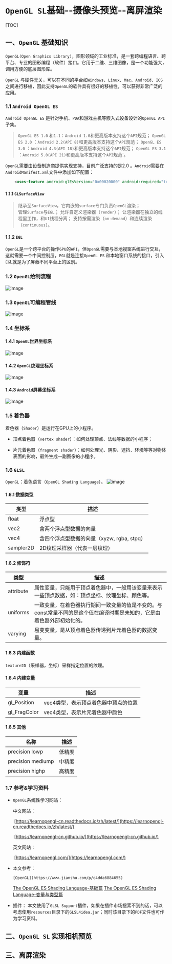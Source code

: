 # `OpenGL SL`基础--摄像头预览--离屏渲染

[TOC]

## 一、`OpenGL` 基础知识

`OpenGL(Open Graphics Library)`，图形领域的工业标准，是一套跨编程语言、跨平台、专业的图形编程（软件）接口。它用于二维、三维图像，是一个功能强大，调用方便的底层图形库。	

`OpenGL` 与硬件无关，可以在不同的平台如`Windows`、`Linux`、`Mac`、`Android`、`IOS`之间进行移植，因此支持`OpenGL`的软件具有很好的移植性，可以获得非常广泛的应用。

### 1.1 `Android OpenGL ES`

`Android OpenGL ES` 是针对手机、`PDA`和游戏主机等嵌入式设备设计的`OpenGL API`子集。 

> `OpenGL ES 1.0` 和`1.1`：`Android 1.0`和更高版本支持这个`API`规范；
> `OpenGL ES 2.0` ：`Android 2.2(API 8)`和更高版本支持这个`API`规范；
> `OpenGL ES 3.0` ：`Android 4.3(API 18)`和更高版本支持这个`API`规范；
> `OpenGL ES 3.1` ：`Android 5.0(API 21)`和更高版本支持这个`API`规范`。

`OpenGL`需要由设备制造商提供实现支持，目前广泛支持的是2.0 。`Android`需要在`AndroidManifest.xml`文件中添加如下配置：  

```xml
    <uses-feature android:glEsVersion="0x00020000" android:required="true" />
```
#### 1.1.1 `GLSurfaceView`

> 继承至`SurfaceView`，它内嵌的`surface`专门负责`OpenGL`渲染；  
> 管理`Surface`与`EGL`；
> 允许自定义渲染器（`render`）；
> 让渲染器在独立的线程里工作，和`UI`线程分离；
> 支持按需渲染（`on-demand`）和连续渲染（`continuous`）。

#### 1.1.2 `EGL`

`OpenGL`是一个跨平台的操作`GPU`的`API`，但`OpenGL`需要与本地视窗系统进行交互，这就需要一个中间控制层，`EGL`就是连接`OpenGL ES` 和本地窗口系统的接口，引入`EG`L就是为了屏蔽不同平台上的区别。

### 1.2 `OpenGL`绘制流程

![image](https://github.com/tianyalu/NeOpenGL/raw/master/show/opengl_draw_process.png)   

### 1.3 `OpenGL`可编程管线

![image](https://github.com/tianyalu/NeOpenGL/raw/master/show/opengl_pipe.png)   

### 1.4 坐标系

#### 1.4.1 `OpenGL`世界坐标系

![image](https://github.com/tianyalu/NeOpenGL/raw/master/show/opengl_world_coordinate_sytstem.png)   

#### 1.4.2 `OpenGL`纹理坐标系

![image](https://github.com/tianyalu/NeOpenGL/raw/master/show/opengl_texture_coordinate_system.png)

#### 1.4.3 `Android`屏幕坐标系

![image](https://github.com/tianyalu/NeOpenGL/raw/master/show/android_screen_coordinate_system.png)      

### 1.5 着色器

着色器（`Shader`）是运行在GPU上的小程序。

* 顶点着色器（`vertex shader`）：如何处理顶点、法线等数据的小程序；

* 片元着色器（`fragment shader`）：如何处理光、阴影、遮挡、环境等等对物体表面的影响，最终生成一副图像的小程序。  

### 1.6 `GLSL`
`OpenGL`：着色语言（`OpenGL Shading Language`）。
![image](https://github.com/tianyalu/NeOpenGL/raw/master/show/glsl.png)   

#### 1.6.1 数据类型

| 类型      | 描述                                       |
| --------- | ------------------------------------------ |
| float     | 浮点型                                     |
| vec2      | 含两个浮点型数据的向量                     |
| vec4      | 含四个浮点型数据的向量（xyzw, rgba, stpq） |
| sampler2D | 2D纹理采样器（代表一层纹理）               |

#### 1.6.2 修饰符

| 类型      | 描述                                                         |
| --------- | ------------------------------------------------------------ |
| attribute | 属性变量，只能用于顶点着色器中，一般用该变量来表示一些顶点数据，如：顶点坐标、纹理坐标、颜色等。 |
| uniforms  | 一致变量，在着色器执行期间一致变量的值是不变的。与const常量不同的是这个值在编译时期是未知的，它是由着色器外部初始化的。 |
| varying   | 易变变量，是从顶点着色器传递到片元着色器的数据变量。         |

#### 1.6.3 内建函数

`texture2D`（采样器，坐标）采样指定位置的纹理。

#### 1.6.4 内建变量

| 变量         | 描述                                 |
| ------------ | ------------------------------------ |
| gl_Position  | vec4类型，表示顶点着色器中顶点的位置 |
| gl_FragColor | vec4类型，表示片元着色器中颜色       |

#### 1.6.5 其他

| 名称              | 描述   |
| ----------------- | ------ |
| precision lowp    | 低精度 |
| precision mediump | 中精度 |
| precision highp   | 高精度 |

### 1.7 参考&学习资料

* `OpenGL`系统性学习网站：

  中文网站：

  ​     [https://learnopengl-cn.readthedocs.io/zh/latest/](https://learnopengl-cn.readthedocs.io/zh/latest/)

  ​     [https://learnopengl-cn.github.io/](https://learnopengl-cn.github.io/)

  英文网站：

  ​    [https://learnopengl.com/](https://learnopengl.com/)

* 本文参考：  
  
	  [OpenGL](https://www.jianshu.com/p/c4dda6884655)
    [The OpenGL ES Shading Language-基础篇](https://www.jianshu.com/p/f1a86ac46b4d)
    [The OpenGL ES Shading Language-变量与类型篇](https://www.jianshu.com/p/86285678d2c1)  
  
* 插件：
	本文使用了`GLSL Support`插件，如果在插件市场搜索不到的话，可以考虑使用`resources`目录下的`GLSL4idea.jar`；同时该目录下的`PDF`文件也可作为学习资料。

## 二、`OpenGL SL` 实现相机预览





## 三、离屏渲染

